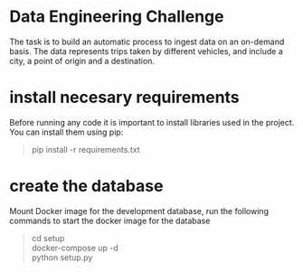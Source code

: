 # Data Engineering Challenge
The task is to build an automatic process to ingest data on an on-demand basis. The data represents trips taken by different vehicles, and include a city, a point of origin and a destination.

# install necesary requirements
Before running any code it is important to install libraries used in the project. You can install them using pip:
> pip install -r requirements.txt

# create the database
Mount Docker image for the development database, run the following commands to start the docker image for the database

>cd setup <br>
>docker-compose up -d <br>
>python setup.py <br>



